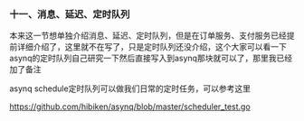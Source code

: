 ### 十一、消息、延迟、定时队列



本来这一节想单独介绍消息、延迟、定时队列，但是在订单服务、支付服务已经提前详细介绍了，这里就不在写了，只是定时队列还没介绍，这个大家可以看一下asynq的定时队列自己研究一下然后直接写入到asynq那块就可以了，那里我已经加了备注



asynq schedule定时队列可以做我们日常的定时任务，可以参考这里

https://github.com/hibiken/asynq/blob/master/scheduler_test.go

